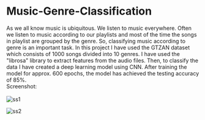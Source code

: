 # Music-Genre-Classification
As we all know music is ubiquitous. We listen to music everywhere.
Often we listen to music according to our playlists and most of the time the songs in playlist are grouped by the genre.
So, classifying music according to genre is an important task.
In this project I have used the GTZAN dataset which consists of 1000 songs divided into 10 genres.
I have used the "librosa" library to extract features from the audio files.
Then, to classify the data I have created a deep learning model using CNN.
After training the model for approx. 600 epochs, the model has achieved the testing accuracy of 85%.
<br />
Screenshot: <br/><br/>
![ss1](https://user-images.githubusercontent.com/66072201/150964269-de0a0124-15da-42ff-985a-eff627bfb8d2.jpg)
<br/>

![ss2](https://user-images.githubusercontent.com/66072201/150964634-7bab2581-e649-4bad-873d-bd5ec087931b.jpg)
